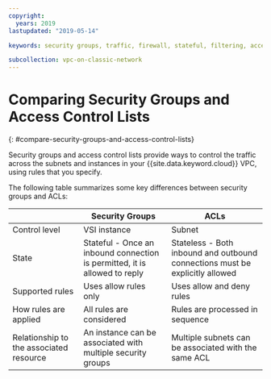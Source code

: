 ```yaml
---
copyright:
  years: 2019
lastupdated: "2019-05-14"

keywords: security groups, traffic, firewall, stateful, filtering, access, control, list, ACL, stateless, traffic, resource

subcollection: vpc-on-classic-network
---
```


# Comparing Security Groups and Access Control Lists
{: #compare-security-groups-and-access-control-lists}

Security groups and access control lists provide ways to control the traffic across the subnets and instances in your {{site.data.keyword.cloud}} VPC, using rules that you specify.

The following table summarizes some key differences between security groups and ACLs:

|  | Security Groups | ACLs    |
|-------------|-----------------|---------|
| Control level  | VSI instance    | Subnet  |
| State   | Stateful - Once an inbound connection is permitted, it is allowed to reply | Stateless - Both inbound and outbound connections must be explicitly allowed |
| Supported rules | Uses allow rules only | Uses allow and deny rules|
| How rules are applied | All rules are considered | Rules are processed in sequence |
| Relationship to the associated resource | An instance can be associated with multiple security groups| Multiple subnets can be associated with the same ACL|
